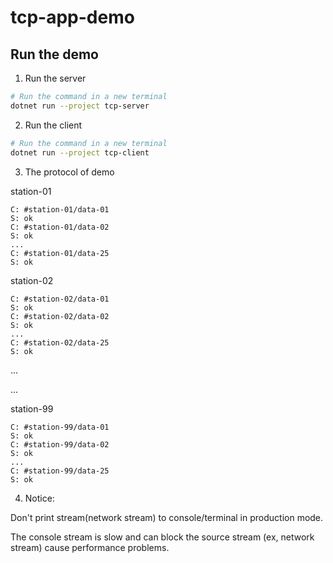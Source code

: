 # tcp-app-demo

## Run the demo

1. Run the server

```sh
# Run the command in a new terminal
dotnet run --project tcp-server
```

2. Run the client

```sh
# Run the command in a new terminal
dotnet run --project tcp-client
```

3. The protocol of demo

station-01
```
C: #station-01/data-01
S: ok
C: #station-01/data-02
S: ok
...
C: #station-01/data-25
S: ok
```

station-02
```
C: #station-02/data-01
S: ok
C: #station-02/data-02
S: ok
...
C: #station-02/data-25
S: ok
```
...

...

station-99
```
C: #station-99/data-01
S: ok
C: #station-99/data-02
S: ok
...
C: #station-99/data-25
S: ok
```

4. Notice:

Don't print stream(network stream) to console/terminal in production mode.

The console stream is slow and can block the source stream (ex, network stream) cause performance problems.
